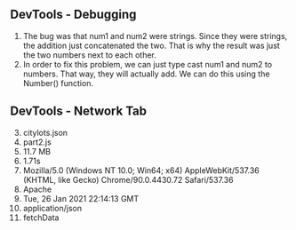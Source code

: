 ## DevTools - Debugging

1. The bug was that num1 and num2 were strings. Since they were strings, the addition just concatenated the two. That is why the result was just the two numbers next to each other.
2. In order to fix this problem, we can just type cast num1 and num2 to numbers. That way, they will actually add. We can do this using the Number() function. 

## DevTools - Network Tab

3. citylots.json
4. part2.js
5. 11.7 MB
6. 1.71s
7. Mozilla/5.0 (Windows NT 10.0; Win64; x64) AppleWebKit/537.36 (KHTML, like Gecko) Chrome/90.0.4430.72 Safari/537.36
8. Apache
9. Tue, 26 Jan 2021 22:14:13 GMT
10. application/json
11. fetchData